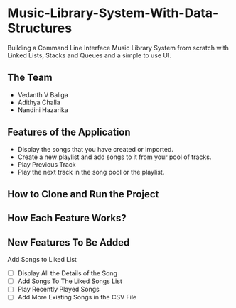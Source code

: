 # Music-Library-System-With-Data-Structures

Building a Command Line Interface Music Library System from scratch with Linked Lists, Stacks and Queues and a simple to use UI.

## The Team
- Vedanth V Baliga
- Adithya Challa
- Nandini Hazarika

## Features of the Application

- Display the songs that you have created or imported.
- Create a new playlist and add songs to it from your pool of tracks.
- Play Previous Track
- Play the next track in the song pool or the playlist.

## How to Clone and Run the Project
## How Each Feature Works?
## New Features To Be Added

Add Songs to Liked List
- [ ] Display All the Details of the Song
- [ ] Add Songs To The Liked Songs List
- [ ] Play Recently Played Songs
- [ ] Add More Existing Songs in the CSV File
